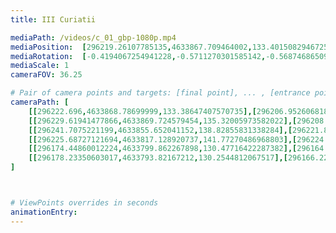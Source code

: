 ```yaml
---
title: III Curiatii

mediaPath: /videos/c_01_gbp-1080p.mp4
mediaPosition:  [296219.26107785135,4633867.709464002,133.40150829467254]
mediaRotation:  [-0.4194067254941228,-0.5711270301585142,-0.5687468650954337,-0.4176588529849806]
mediaScale: 1
cameraFOV: 36.25

# Pair of camera points and targets: [final point], ... , [entrance point]
cameraPath: [
    [[296222.696,4633868.78699999,133.38647407570735],[296206.9526068186,4633863.84829338,133.4553809126311]],
    [[296229.61941477866,4633869.724579454,135.32005973582022],[296208.2099419223,4633864.28994283,130.3818816332365]],
    [[296241.7075221199,4633855.652041152,138.82855831338284],[296221.89723228,4633865.524016445,134.09749854885348]],
    [[296225.68727121694,4633817.128920737,141.77270486968803],[296224.83744182426,4633839.234306215,136.98562548184827]],
    [[296174.44860012224,4633799.862267898,130.47716422287382],[296164.88698015624,4633820.333983268,129.14648782118329]],
    [[296178.23350603017,4633793.82167212,130.2544812067517],[296166.2217449762,4633812.992080812,130.96118706563266]]
]



# ViewPoints overrides in seconds
animationEntry:
---
```


